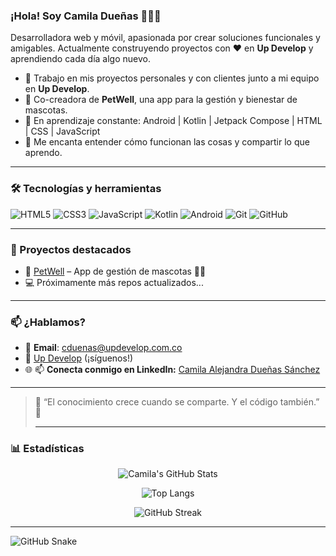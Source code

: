 ### ¡Hola! Soy Camila Dueñas 👩‍💻✨

Desarrolladora web y móvil, apasionada por crear soluciones funcionales y amigables. Actualmente construyendo proyectos con ❤️ en **Up Develop** y aprendiendo cada día algo nuevo.

- 💼 Trabajo en mis proyectos personales y con clientes junto a mi equipo en **Up Develop**.
- 🐾 Co-creadora de **PetWell**, una app para la gestión y bienestar de mascotas.
- 🌱 En aprendizaje constante: Android | Kotlin | Jetpack Compose | HTML | CSS | JavaScript
- 🧠 Me encanta entender cómo funcionan las cosas y compartir lo que aprendo.

---

### 🛠️ Tecnologías y herramientas

![HTML5](https://img.shields.io/badge/-HTML5-E34F26?logo=html5&logoColor=fff&style=flat)
![CSS3](https://img.shields.io/badge/-CSS3-1572B6?logo=css3&logoColor=fff&style=flat)
![JavaScript](https://img.shields.io/badge/-JavaScript-F7DF1E?logo=javascript&logoColor=000&style=flat)
![Kotlin](https://img.shields.io/badge/-Kotlin-0095D5?logo=kotlin&logoColor=fff&style=flat)
![Android](https://img.shields.io/badge/-Android-3DDC84?logo=android&logoColor=fff&style=flat)
![Git](https://img.shields.io/badge/-Git-F05032?logo=git&logoColor=fff&style=flat)
![GitHub](https://img.shields.io/badge/-GitHub-181717?logo=github&logoColor=fff&style=flat)

---

### 📌 Proyectos destacados

- 🔧 [PetWell](https://github.com/Duenas1521/PetWell) – App de gestión de mascotas 🐶🐱
- 💻 Próximamente más repos actualizados...

---

### 📫 ¿Hablamos?

- 📩 **Email**: cduenas@updevelop.com.co
- 🧠 [Up Develop](https://github.com/updevelop) (¡síguenos!)
- 🌐 📫 **Conecta conmigo en LinkedIn:** [Camila Alejandra Dueñas Sánchez](https://www.linkedin.com/in/camila-alejandra-dueñas-sánchez-3570211a8)

---

> 💬 “El conocimiento crece cuando se comparte. Y el código también.” 🚀
>
> ---

### 📊 Estadísticas

<div align="center">
  
  ![Camila's GitHub Stats](https://github-readme-stats.vercel.app/api?username=camiladuenas-dev&show_icons=true&theme=radical)
  
  ![Top Langs](https://github-readme-stats.vercel.app/api/top-langs/?username=camiladuenas-dev&layout=compact&theme=radical)
  
  ![GitHub Streak](https://github-readme-streak-stats.herokuapp.com/?user=camiladuenas-dev&theme=radical)

</div>

---

![GitHub Snake](https://github.com/Duenas1521/Duenas1521/blob/output/github-contribution-grid-snake.svg)

